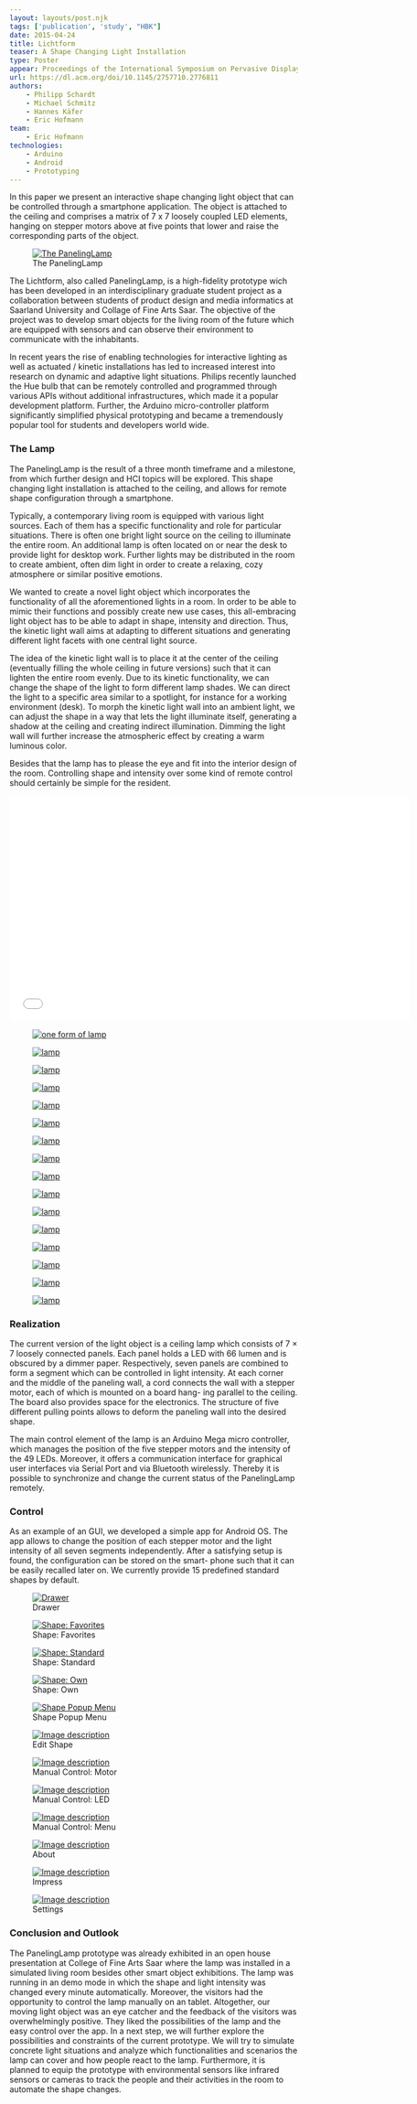 ```yaml
---
layout: layouts/post.njk
tags: ['publication', 'study', "HBK"]
date: 2015-04-24
title: Lichtform
teaser: A Shape Changing Light Installation
type: Poster
appear: Proceedings of the International Symposium on Pervasive Displays. International Symposium on Pervasive Displays (PerDis-15), June 10-12, Saarbrücken, Germany, ACM, 2015.
url: https://dl.acm.org/doi/10.1145/2757710.2776811
authors:
    - Philipp Schardt
    - Michael Schmitz
    - Hannes Käfer
    - Eric Hofmann
team:
    - Eric Hofmann
technologies:
    - Arduino
    - Android
    - Prototyping
---
```


In this paper we present an interactive shape changing light object that can be controlled through a smartphone application. The object is attached to the ceiling and comprises a matrix of 7 x 7 loosely coupled LED elements, hanging on stepper motors above at five points that lower and raise the corresponding parts of the object.

<figure >
      <a href="{{ '/assets/projects/paneling-lamp/header.jpg' | url }}" >
          <img src="{{ '/assets/projects/paneling-lamp/header.jpg' | url }}" alt="The PanelingLamp" />
      </a>
      <figcaption >The PanelingLamp</figcaption>
 </figure>

<p>The Lichtform, also called PanelingLamp, is a high-fidelity prototype wich has been developed in an interdisciplinary graduate student project as a collaboration between students of product design and media informatics at Saarland University and Collage of Fine Arts Saar. The objective of the project was to develop smart objects for the living room of the future which are equipped with sensors and can observe their environment to communicate with the inhabitants.
</p>
<p>In recent years the rise of enabling technologies for interactive lighting as well as actuated / kinetic installations has led to increased interest into research on dynamic and adaptive light situations. Philips recently launched the Hue bulb that can be remotely controlled and programmed through various APIs without additional infrastructures, which made it a popular development platform. Further, the Arduino micro-controller platform significantly simplified physical prototyping and became a tremendously popular tool for students and developers world wide. 
</p>

<h3>The Lamp</h3>
<p> The PanelingLamp is the result of a three month timeframe and a milestone, from which further design and HCI topics will be explored. This shape changing light installation is attached to the ceiling, and allows for remote shape configuration through a smartphone.
</p>
<p>Typically, a contemporary living room is equipped with various light sources. Each of them has a specific functionality and role for particular situations. There is often one bright light source on the ceiling to illuminate the entire room. An additional lamp is often located on or near the desk to provide light for desktop work. Further lights may be distributed in the room to create ambient, often dim light in order to create a relaxing, cozy atmosphere or similar positive emotions. 
</p>
<p>We wanted to create a novel light object which incorporates the functionality of all the aforementioned lights in a room. In order to be able to mimic their functions and possibly create new use cases, this all-embracing light object has to be able to adapt in shape, intensity and direction. Thus, the kinetic light wall aims at adapting to different situations and generating different light facets with one central light source. </p>
<p>The idea of the kinetic light wall is to place it at the center of the ceiling (eventually filling the whole ceiling in future versions) such that it can lighten the entire room evenly. Due to its kinetic functionality, we can change the shape of the light to form different lamp shades. We can direct the light to a specific area similar to a spotlight, for instance for a working environment (desk). To morph the kinetic light wall into an ambient light, we can adjust the shape in a way that lets the light illuminate itself, generating a shadow at the ceiling and creating indirect illumination. Dimming the light wall will further increase the atmospheric effect by creating a warm luminous color. 
<p>Besides that the lamp has to please the eye and fit into the interior design of the room. Controlling shape and intensity over some kind of remote control should certainly be simple for the resident. 
</p>

<iframe width="700" height="395" src="//www.youtube.com/embed/C0F6C4qbjwY" frameborder="0" allowfullscreen></iframe>

<div class="figure-container">
    <figure>
      <a href="{{ '/assets/projects/paneling-lamp/thumbnail.jpg' | url }}" >
          <img src="{{ '/assets/projects/paneling-lamp/thumbnail.jpg' | url }}" alt="one form of lamp" />
      </a>
</figure>
<figure>
    <a href="{{ '/assets/projects/paneling-lamp/f1.jpg' | url }}" >
        <img src="{{ '/assets/projects/paneling-lamp/f1.jpg' | url }}"  alt="lamp" />
    </a>
</figure>

<figure >
      <a href="{{ '/assets/projects/paneling-lamp/f2.jpg' | url }}" >
          <img src="{{ '/assets/projects/paneling-lamp/f2.jpg' | url }}"  alt="lamp" />
      </a>
    
</figure>

<figure >
      <a href="{{ '/assets/projects/paneling-lamp/f3.jpg' | url }}" >
          <img src="{{ '/assets/projects/paneling-lamp/f3.jpg' | url }}"  alt="lamp" />
      </a>
    
</figure>
</div>
<div class="figure-container">
<figure >
      <a href="{{ '/assets/projects/paneling-lamp/f4.jpg' | url }}" >
          <img src="{{ '/assets/projects/paneling-lamp/f4.jpg' | url }}"  alt="lamp" />
      </a>
    
</figure>

<figure >
      <a href="{{ '/assets/projects/paneling-lamp/f5.jpg' | url }}" >
          <img src="{{ '/assets/projects/paneling-lamp/f5.jpg' | url }}"  alt="lamp" />
      </a>
    
</figure>

<figure >
      <a href="{{ '/assets/projects/paneling-lamp/f6.jpg' | url }}" >
          <img src="{{ '/assets/projects/paneling-lamp/f6.jpg' | url }}"  alt="lamp" />
      </a>
    
</figure>

<figure >
      <a href="{{ '/assets/projects/paneling-lamp/f7.jpg' | url }}" >
          <img src="{{ '/assets/projects/paneling-lamp/f7.jpg' | url }}"  alt="lamp" />
      </a>
    
</figure>
</div>
<div class="figure-container">
<figure >
      <a href="{{ '/assets/projects/paneling-lamp/f8.jpg' | url }}" >
          <img src="{{ '/assets/projects/paneling-lamp/f8.jpg' | url }}"  alt="lamp" />
      </a>
    
</figure>
<figure >
      <a href="{{ '/assets/projects/paneling-lamp/f9.jpg' | url }}" >
          <img src="{{ '/assets/projects/paneling-lamp/f9.jpg' | url }}"  alt="lamp" />
      </a>
    
</figure>
<figure >
      <a href="{{ '/assets/projects/paneling-lamp/f10.jpg' | url }}" >
          <img src="{{ '/assets/projects/paneling-lamp/f10.jpg' | url }}"  alt="lamp" />
      </a>
    
</figure>
<figure >
      <a href="{{ '/assets/projects/paneling-lamp/f11.jpg' | url }}" >
          <img src="{{ '/assets/projects/paneling-lamp/f11.jpg' | url }}"  alt="lamp" />
      </a>

</figure>
</div>
<div class="figure-container">
<figure >
      <a href="{{ '/assets/projects/paneling-lamp/d0.jpg' | url }}" >
          <img src="{{ '/assets/projects/paneling-lamp/d0.jpg' | url }}"  alt="lamp" />
      </a>

</figure>
<figure >
      <a href="{{ '/assets/projects/paneling-lamp/d1.jpg' | url }}" >
          <img src="{{ '/assets/projects/paneling-lamp/d1.jpg' | url }}"  alt="lamp" />
      </a>

</figure>
<figure >
      <a href="{{ '/assets/projects/paneling-lamp/d2.jpg' | url }}" >
          <img src="{{ '/assets/projects/paneling-lamp/d2.jpg' | url }}"  alt="lamp" />
      </a>
  
</figure>
<figure >
      <a href="{{ '/assets/projects/paneling-lamp/d3.jpg' | url }}" >
          <img src="{{ '/assets/projects/paneling-lamp/d3.jpg' | url }}"  alt="lamp" />
      </a>
    
</figure>
  </div>

<h3>Realization</h3>
<p>The current version of the light object is a ceiling lamp which consists of 7 × 7 loosely connected panels. Each panel holds a LED with 66 lumen and is obscured by a dimmer paper. Respectively, seven panels are combined to form a segment which can be controlled in light intensity. At each corner and the middle of the paneling wall, a cord connects the wall with a stepper motor, each of which is mounted on a board hang- ing parallel to the ceiling. The board also provides space for the electronics. The structure of five different pulling points allows to deform the paneling wall into the desired shape. 
</p>
<p>The main control element of the lamp is an Arduino Mega micro controller, which manages the position of the five stepper motors and the intensity of the 49 LEDs. Moreover, it offers a communication interface for graphical user interfaces via Serial Port and via Bluetooth wirelessly. Thereby it is possible to synchronize and change the current status of the PanelingLamp remotely. 
</p>

<h3>Control</h3>
<p>As an example of an GUI, we developed a simple app for Android OS. The app allows to change the position of each stepper motor and the light intensity of all seven segments independently. After a satisfying setup is found, the configuration can be stored on the smart- phone such that it can be easily recalled later on. We currently provide 15 predefined standard shapes by default. 
</p>

<div class="figure-container">

<figure >
      <a href="{{ '/assets/projects/paneling-lamp/drawer.png' | url }}" >
          <img src="{{ '/assets/projects/paneling-lamp/drawer.png' | url }}"  alt="Drawer" />
      </a>
    <figcaption >Drawer</figcaption>                      
    </figure>

<figure >
      <a href="{{ '/assets/projects/paneling-lamp/shape_fav.png' | url }}" >
          <img src="{{ '/assets/projects/paneling-lamp/shape_fav.png' | url }}"  alt="Shape: Favorites" />
      </a>
    <figcaption >Shape: Favorites</figcaption>                      
    </figure>

<figure >
      <a href="{{ '/assets/projects/paneling-lamp/shape_standard.png' | url }}" >
          <img src="{{ '/assets/projects/paneling-lamp/shape_standard.png' | url }}"  alt="Shape: Standard" />
      </a>
    <figcaption >Shape: Standard</figcaption>                      
    </figure>
</div>

<div class="figure-container">
<figure >
      <a href="{{ '/assets/projects/paneling-lamp/shape_own.png' | url }}" >
          <img src="{{ '/assets/projects/paneling-lamp/shape_own.png' | url }}"  alt="Shape: Own" />
      </a>
    <figcaption >Shape: Own</figcaption>                      
    </figure>

<figure >
      <a href="{{ '/assets/projects/paneling-lamp/shape_popup.png' | url }}" >
          <img src="{{ '/assets/projects/paneling-lamp/shape_popup.png' | url }}"  alt="Shape Popup Menu" />
      </a>
    <figcaption >Shape Popup Menu</figcaption>                      
    </figure>

<figure >
      <a href="{{ '/assets/projects/paneling-lamp/edit.png' | url }}" >
          <img src="{{ '/assets/projects/paneling-lamp/edit.png' | url }}"  alt="Image description" />
      </a>
    <figcaption >Edit Shape</figcaption>                      
    </figure>
</div>
<div class="figure-container">
<figure >
      <a href="{{ '/assets/projects/paneling-lamp/mc_motor.png' | url }}" >
          <img src="{{ '/assets/projects/paneling-lamp/mc_motor.png' | url }}"  alt="Image description" />
      </a>
    <figcaption >Manual Control: Motor</figcaption>                      
    </figure>
<figure >
      <a href="{{ '/assets/projects/paneling-lamp/mc_led.png' | url }}" >
          <img src="{{ '/assets/projects/paneling-lamp/mc_led.png' | url }}"  alt="Image description" />
      </a>
    <figcaption >Manual Control: LED</figcaption>                      
    </figure>
<figure >
      <a href="{{ '/assets/projects/paneling-lamp/mc_menu.png' | url }}" >
          <img src="{{ '/assets/projects/paneling-lamp/mc_menu.png' | url }}"  alt="Image description" />
      </a>
    <figcaption >Manual Control: Menu</figcaption>                      
    </figure>
</div>
<div class="figure-container">
<figure >
      <a href="{{ '/assets/projects/paneling-lamp/about.png' | url }}" >
          <img src="{{ '/assets/projects/paneling-lamp/about.png' | url }}"  alt="Image description" />
      </a>
    <figcaption >About</figcaption>                      
    </figure>
<figure >
      <a href="{{ '/assets/projects/paneling-lamp/impress.png' | url }}" >
          <img src="{{ '/assets/projects/paneling-lamp/impress.png' | url }}"  alt="Image description" />
      </a>
    <figcaption >Impress</figcaption>                      
    </figure>
<figure >
      <a href="{{ '/assets/projects/paneling-lamp/settings.png' | url }}" >
          <img src="{{ '/assets/projects/paneling-lamp/settings.png' | url }}"  alt="Image description" />
      </a>
    <figcaption >Settings</figcaption>                      
    </figure>

</div>


<h3>Conclusion and Outlook </h3>
<p>The PanelingLamp prototype was already exhibited in an open house presentation at College of Fine Arts Saar where the lamp was installed in a simulated living room besides other smart object exhibitions. The lamp was running in an demo mode in which the shape and light intensity was changed every minute automatically. Moreover, the visitors had the opportunity to control the lamp manually on an tablet. Altogether, our moving light object was an eye catcher and the feedback of the visitors was overwhelmingly positive. They liked the possibilities of the lamp and the easy control over the app. In a next step, we will further explore the possibilities and constraints of the current prototype. We will try to simulate concrete light situations and analyze which functionalities and scenarios the lamp can cover and how people react to the lamp. Furthermore, it is planned to equip the prototype with environmental sensors like infrared sensors or cameras to track the people and their activities in the room to automate the shape changes. 
</p>
